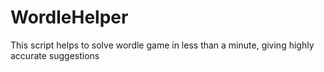 # WordleHelper
This script helps to solve wordle game in less than a minute, giving highly accurate suggestions
